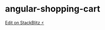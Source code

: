 # angular-shopping-cart

[Edit on StackBlitz ⚡️](https://stackblitz.com/edit/angular-shopping-cart-redux-quetss)